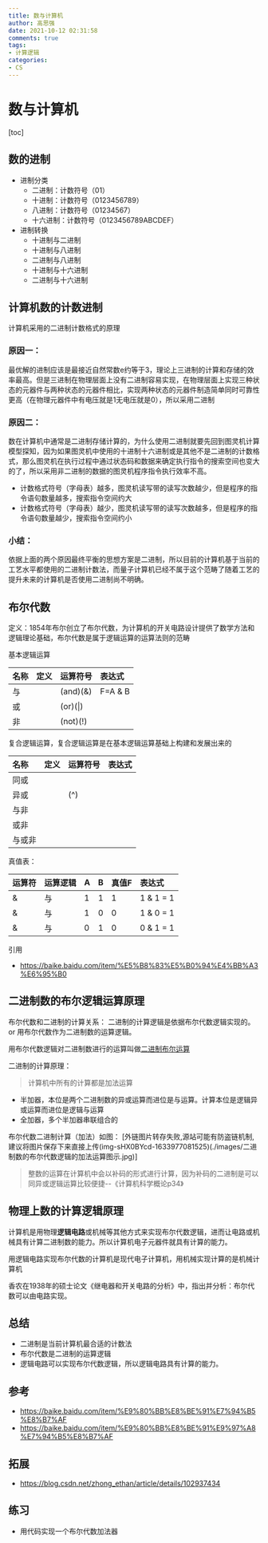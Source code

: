 ```yaml
---
title: 数与计算机
author: 高思强
date: 2021-10-12 02:31:58
comments: true
tags:
- 计算逻辑
categories:
- CS
---
```


# 数与计算机

[toc]
## 数的进制
- 进制分类
	- 二进制：计数符号（01）
	- 十进制：计数符号（0123456789）
	- 八进制：计数符号（01234567）
	- 十六进制：计数符号（0123456789ABCDEF）
- 进制转换
	- 十进制与二进制
	- 十进制与八进制
	- 二进制与八进制
	- 十进制与十六进制
	- 二进制与十六进制

## 计算机数的计数进制

计算机采用的二进制计数格式的原理

### 原因一：
最优解的进制应该是最接近自然常数e约等于3，理论上三进制的计算和存储的效率最高。但是三进制在物理层面上没有二进制容易实现，在物理层面上实现三种状态的元器件与两种状态的元器件相比，实现两种状态的元器件制造简单同时可靠性更高（在物理元器件中有电压就是1无电压就是0），所以采用二进制

### 原因二：

数在计算机中通常是二进制存储计算的，为什么使用二进制就要先回到图灵机计算模型探知，因为如果图灵机中使用的十进制十六进制或是其他不是二进制的计数格式，那么图灵机在执行过程中通过状态码和数据来确定执行指令的搜索空间也变大的了，所以采用非二进制的数据的图灵机程序指令执行效率不高。

- 计数格式符号（字母表）越多，图灵机读写带的读写次数越少，但是程序的指令语句数量越多，搜索指令空间约大
- 计数格式符号（字母表）越少，图灵机读写带的读写次数越多，但是程序的指令语句数量越少，搜索指令空间约小

### 小结：
依据上面的两个原因最终平衡的思想方案是二进制，所以目前的计算机基于当前的工艺水平都使用的二进制计数法，而量子计算机已经不属于这个范畴了随着工艺的提升未来的计算机是否使用二进制尚不明确。

## 布尔代数
定义：1854年布尔创立了布尔代数，为计算机的开关电路设计提供了数学方法和逻辑理论基础，布尔代数是属于逻辑运算的运算法则的范畴

基本逻辑运算

| 名称 | 定义 | 运算符号 | 表达式 |
| :-- | :-- | :-- | :-- |
| 与 | | (and)(&) | F=A & B
| 或 | | (or)(\|) | 
| 非 | | (not)(!) | 


复合逻辑运算，复合逻辑运算是在基本逻辑运算基础上构建和发展出来的

| 名称 | 定义 | 运算符号 | 表达式 |
| :-- | :-- | :-- | :-- |
| 同或 |
| 异或 | | (^) |
| 与非 |
| 或非 |
| 与或非 |

真值表：

| 运算符 | 运算逻辑 | A | B | 真值F | 表达式 |
| :-- | :-- | :-- | :-- | :-- | :-- |
| & | 与 | 1 | 1 | 1 | 1 & 1 = 1 |
| & | 与 | 1 | 0 | 0 | 1 & 0 = 1 |
| & | 与 | 0 | 1 | 0 | 0 & 1 = 1 |

引用

- https://baike.baidu.com/item/%E5%B8%83%E5%B0%94%E4%BB%A3%E6%95%B0

## 二进制数的布尔逻辑运算原理

布尔代数和二进制的计算关系：
二进制的计算逻辑是依据布尔代数逻辑实现的。 or 用布尔代数作为二进制数的运算逻辑。

用布尔代数逻辑对二进制数进行的运算叫做[二进制布尔运算](https://baike.baidu.com/item/%E4%BA%8C%E8%BF%9B%E5%88%B6%E5%B8%83%E5%B0%94%E8%BF%90%E7%AE%97)

二进制的计算原理：

> 计算机中所有的计算都是加法运算

- 半加器，本位是两个二进制数的异或运算而进位是与运算。计算本位是逻辑异或运算而进位是逻辑与运算
- 全加器，多个半加器串联组合的


布尔代数二进制计算（加法）如图：
[外链图片转存失败,源站可能有防盗链机制,建议将图片保存下来直接上传(img-sHX0BYcd-1633977081525)(./images/二进制数的布尔代数逻辑的加法运算图示.jpg)]


> 整数的运算在计算机中会以补码的形式进行计算，因为补码的二进制是可以同异或逻辑运算比较便捷--《计算机科学概论p34》

## 物理上数的计算逻辑原理
计算机是用物理**逻辑电路**或机械等其他方式来实现布尔代数逻辑，进而让电路或机械具有计算二进制数的能力。所以计算机电子元器件就具有计算的能力。

用逻辑电路实现布尔代数的计算机是现代电子计算机，用机械实现计算的是机械计算机

香农在1938年的硕士论文《继电器和开关电路的分析》中，指出并分析：布尔代数可以由电路实现。

## 总结
- 二进制是当前计算机最合适的计数法
- 布尔代数是二进制的运算逻辑
- 逻辑电路可以实现布尔代数逻辑，所以逻辑电路具有计算的能力。


## 参考
- https://baike.baidu.com/item/%E9%80%BB%E8%BE%91%E7%94%B5%E8%B7%AF
- https://baike.baidu.com/item/%E9%80%BB%E8%BE%91%E9%97%A8%E7%94%B5%E8%B7%AF

## 拓展
- https://blog.csdn.net/zhong_ethan/article/details/102937434

## 练习
- 用代码实现一个布尔代数加法器